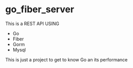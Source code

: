 # go_fiber_server

This is a REST API USING

- Go
- Fiber
- Gorm
- Mysql

This is just a project to get to know Go an its performance

